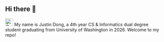 ## Hi there 👋
<img src="https://raw.githubusercontent.com/Tarikul-Islam-Anik/Animated-Fluent-Emojis/master/Emojis/Objects/Computer%20Mouse.png" alt="Computer Mouse" width="25" height="25" />
My name is Justin Dong, a 4th year CS & Informatics dual degree student graduating from University of Washington in 2026. Welcome to my repo!
